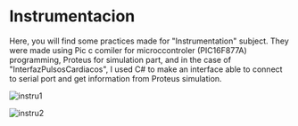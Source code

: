 # Instrumentacion

Here, you will find some practices made for "Instrumentation" subject. They were made using Pic c comiler for microccontroler (PIC16F877A) programming, Proteus for simulation part, and
in the case of "InterfazPulsosCardiacos", I used C# to make an interface able to connect to serial port and get information from Proteus simulation.

![instru1](https://user-images.githubusercontent.com/23347652/89067650-53bf6100-d335-11ea-8b49-802d515a10ab.JPG)

![instru2](https://user-images.githubusercontent.com/23347652/89067654-55892480-d335-11ea-8e32-5d76fd726159.JPG)
